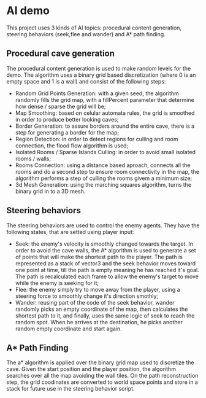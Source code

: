 # AI demo
This project uses 3 kinds of AI topics: procedural content generation, steering behaviors (seek,flee and wander) 
and A* path finding.

## Procedural cave generation
The procedural content generation is used to make random levels for the demo. 
The algorithm uses a binary grid based discretization (where 0 is an empty space and 1 is a wall) 
and consist of the following steps:
- Random Grid Points Generation: with a given seed, the algorithm randomly fills the
grid map, with a fillPercent parameter that determine how dense / sparse the grid will be;
- Map Smoothing: based on celular automata rules, the grid is smoothed in order to produce
better looking caves;
- Border Generation: to assure borders around the entire cave, there is a step for generating a border for the map;
- Region Detection: in order to detect regions for culling and room connection, the flood flow algorithm is used;
- Isolated Rooms / Sparse Islands Culling: in order to avoid small isolated rooms / walls;
- Rooms Connection: using a distance based aproach, connects all the rooms and do a second step to ensure room connectivity
in the map, the algorithm performs a step of culling the rooms givem a minimum size;
- 3d Mesh Generation: using the marching squares algorithm, turns the binary grid in to a 3D mesh.

## Steering behaviors
The steering behaviors are used to control the enemy agents. They have the following states, that are
setted using player input:
- Seek: the enemy's velocity is smoothly changed towards the target. In order to avoid the cave walls,
the A* algorithm is used to generate a set of points that will make the shortest path to the player.
The path is represented as a stack of vector3 and the seek behavior moves toward one point at time, till
the path is empty meaning he has reached it's goal. The path is recalculated each frame to allow the enemy's
target to move while the enemy is seeking for it;
- Flee: the enemy simply try to move away from the player, using a steering force to smoothly change it's direction smothly;
- Wander: reusing part of the code of the seek behavior, wander randomly picks an empty coordinate of the map,
then calculates the shortest path to it, and finally, uses the same logic of seek to reach the random spot. When he
arrives at the destination, he picks another random empty coordinate and start again.

## A* Path Finding
The a* algorithm is applied over the binary grid map used to discretize the cave. Given the start
position and the player position, the algorithm searches over all the map avoiding the wall tiles.
On the path reconstruction step, the grid coodinates are converted to world space points and store in
a stack for future use in the steering behavior script.